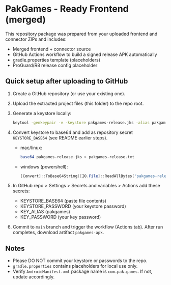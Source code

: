 # PakGames - Ready Frontend (merged)

This repository package was prepared from your uploaded frontend and connector ZIPs and includes:
- Merged frontend + connector source
- GitHub Actions workflow to build a signed release APK automatically
- gradle.properties template (placeholders)
- ProGuard/R8 release config placeholder

## Quick setup after uploading to GitHub

1. Create a GitHub repository (or use your existing one).
2. Upload the extracted project files (this folder) to the repo root.
3. Generate a keystore locally:
   ```bash
   keytool -genkeypair -v -keystore pakgames-release.jks -alias pakgames -keyalg RSA -keysize 2048 -validity 10000
   ```
4. Convert keystore to base64 and add as repository secret `KEYSTORE_BASE64` (see README earlier steps).
   - mac/linux:
     ```bash
     base64 pakgames-release.jks > pakgames-release.txt
     ```
   - windows (powershell):
     ```powershell
     [Convert]::ToBase64String([IO.File]::ReadAllBytes("pakgames-release.jks")) | Out-File pakgames-release.txt
     ```
5. In GitHub repo > Settings > Secrets and variables > Actions add these secrets:
   - KEYSTORE_BASE64 (paste file contents)
   - KEYSTORE_PASSWORD (your keystore password)
   - KEY_ALIAS (pakgames)
   - KEY_PASSWORD (your key password)

6. Commit to `main` branch and trigger the workflow (Actions tab). After run completes, download artifact `pakgames-apk`.

## Notes
- Please DO NOT commit your keystore or passwords to the repo.
- `gradle.properties` contains placeholders for local use only.
- Verify `AndroidManifest.xml` package name is `com.pak.games`. If not, update accordingly.
